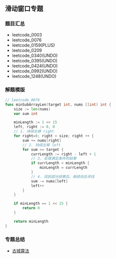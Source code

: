 ## 滑动窗口专题
### 题目汇总
- leetcode_0003
- leetcode_0076
- leetcode_0159(PLUS)
- leetcode_0209
- leetcode_0340(UNDO)
- leetcode_0395(UNDO)
- leetcode_0424(UNDO)
- leetcode_0992(UNDO)
- leetcode_1248(UNDO)

### 解题模版
```go
// leetcode_0076
func minSubArrayLen(target int, nums []int) int {
	size := len(nums)
	var sum int

	minLength := 1 << 15
	left, right := 0, 0
	// 1. 持续右移 right
	for right=0; right < size; right ++ {
		sum += nums[right]
		// 2. 持续左移 left
		for sum >= target {
			currLength := right - left + 1
			// 3. 处理满足条件的结果
			if currLength < minLength {
				minLength = currLength
			}
			// 4. 找到部分结果后，继续向后寻找
			sum -= nums[left]
			left++
		}
	}

	if minLength == 1 << 15 {
		return 0
	}

	return minLength
}
```

### 专题总结
- [古城算法](https://www.bilibili.com/video/BV1PU4y147tP?from=search&seid=381302338992998897&spm_id_from=333.337.0.0)